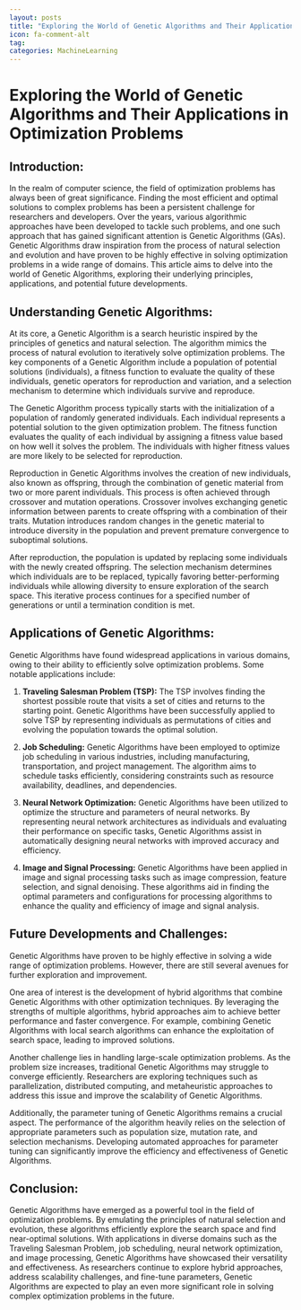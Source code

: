 ```yaml
---
layout: posts
title: "Exploring the World of Genetic Algorithms and Their Applications in Optimization Problems"
icon: fa-comment-alt
tag:      
categories: MachineLearning
---
```



# Exploring the World of Genetic Algorithms and Their Applications in Optimization Problems

## Introduction:

In the realm of computer science, the field of optimization problems has always been of great significance. Finding the most efficient and optimal solutions to complex problems has been a persistent challenge for researchers and developers. Over the years, various algorithmic approaches have been developed to tackle such problems, and one such approach that has gained significant attention is Genetic Algorithms (GAs). Genetic Algorithms draw inspiration from the process of natural selection and evolution and have proven to be highly effective in solving optimization problems in a wide range of domains. This article aims to delve into the world of Genetic Algorithms, exploring their underlying principles, applications, and potential future developments.

## Understanding Genetic Algorithms:

At its core, a Genetic Algorithm is a search heuristic inspired by the principles of genetics and natural selection. The algorithm mimics the process of natural evolution to iteratively solve optimization problems. The key components of a Genetic Algorithm include a population of potential solutions (individuals), a fitness function to evaluate the quality of these individuals, genetic operators for reproduction and variation, and a selection mechanism to determine which individuals survive and reproduce.

The Genetic Algorithm process typically starts with the initialization of a population of randomly generated individuals. Each individual represents a potential solution to the given optimization problem. The fitness function evaluates the quality of each individual by assigning a fitness value based on how well it solves the problem. The individuals with higher fitness values are more likely to be selected for reproduction.

Reproduction in Genetic Algorithms involves the creation of new individuals, also known as offspring, through the combination of genetic material from two or more parent individuals. This process is often achieved through crossover and mutation operations. Crossover involves exchanging genetic information between parents to create offspring with a combination of their traits. Mutation introduces random changes in the genetic material to introduce diversity in the population and prevent premature convergence to suboptimal solutions.

After reproduction, the population is updated by replacing some individuals with the newly created offspring. The selection mechanism determines which individuals are to be replaced, typically favoring better-performing individuals while allowing diversity to ensure exploration of the search space. This iterative process continues for a specified number of generations or until a termination condition is met.

## Applications of Genetic Algorithms:

Genetic Algorithms have found widespread applications in various domains, owing to their ability to efficiently solve optimization problems. Some notable applications include:

1. **Traveling Salesman Problem (TSP):** The TSP involves finding the shortest possible route that visits a set of cities and returns to the starting point. Genetic Algorithms have been successfully applied to solve TSP by representing individuals as permutations of cities and evolving the population towards the optimal solution.

2. **Job Scheduling:** Genetic Algorithms have been employed to optimize job scheduling in various industries, including manufacturing, transportation, and project management. The algorithm aims to schedule tasks efficiently, considering constraints such as resource availability, deadlines, and dependencies.

3. **Neural Network Optimization:** Genetic Algorithms have been utilized to optimize the structure and parameters of neural networks. By representing neural network architectures as individuals and evaluating their performance on specific tasks, Genetic Algorithms assist in automatically designing neural networks with improved accuracy and efficiency.

4. **Image and Signal Processing:** Genetic Algorithms have been applied in image and signal processing tasks such as image compression, feature selection, and signal denoising. These algorithms aid in finding the optimal parameters and configurations for processing algorithms to enhance the quality and efficiency of image and signal analysis.

## Future Developments and Challenges:

Genetic Algorithms have proven to be highly effective in solving a wide range of optimization problems. However, there are still several avenues for further exploration and improvement.

One area of interest is the development of hybrid algorithms that combine Genetic Algorithms with other optimization techniques. By leveraging the strengths of multiple algorithms, hybrid approaches aim to achieve better performance and faster convergence. For example, combining Genetic Algorithms with local search algorithms can enhance the exploitation of search space, leading to improved solutions.

Another challenge lies in handling large-scale optimization problems. As the problem size increases, traditional Genetic Algorithms may struggle to converge efficiently. Researchers are exploring techniques such as parallelization, distributed computing, and metaheuristic approaches to address this issue and improve the scalability of Genetic Algorithms.

Additionally, the parameter tuning of Genetic Algorithms remains a crucial aspect. The performance of the algorithm heavily relies on the selection of appropriate parameters such as population size, mutation rate, and selection mechanisms. Developing automated approaches for parameter tuning can significantly improve the efficiency and effectiveness of Genetic Algorithms.

## Conclusion:

Genetic Algorithms have emerged as a powerful tool in the field of optimization problems. By emulating the principles of natural selection and evolution, these algorithms efficiently explore the search space and find near-optimal solutions. With applications in diverse domains such as the Traveling Salesman Problem, job scheduling, neural network optimization, and image processing, Genetic Algorithms have showcased their versatility and effectiveness. As researchers continue to explore hybrid approaches, address scalability challenges, and fine-tune parameters, Genetic Algorithms are expected to play an even more significant role in solving complex optimization problems in the future.